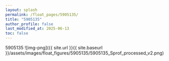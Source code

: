 ```yaml
---
layout: splash
permalink: /float_pages/5905135/
title: "5905135"
author_profile: false
last_modified_at: 2025-06-13
toc: false
---
```

 
5905135
![img-png]({{ site.url }}{{ site.baseurl }}/assets/images/float_figures/5905135/5905135_Sprof_processed_v2.png)